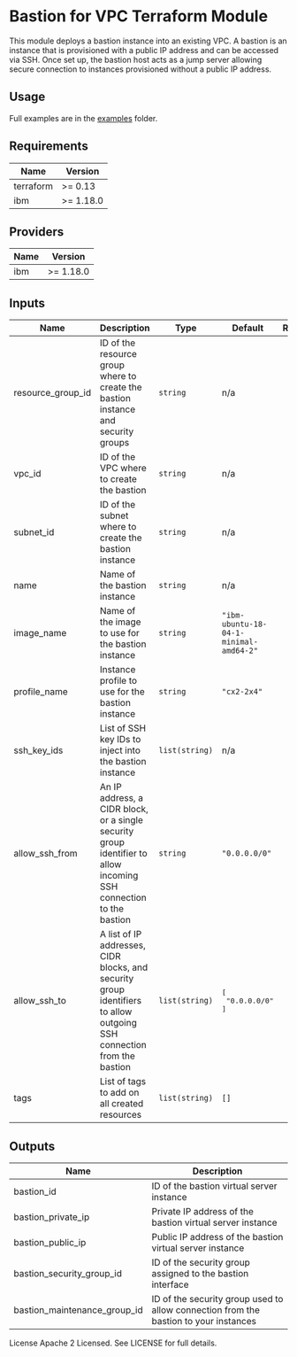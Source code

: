 # Bastion for VPC Terraform Module

This module deploys a bastion instance into an existing VPC. A bastion is an instance that is provisioned with a public IP address and can be accessed via SSH. Once set up, the bastion host acts as a jump server allowing secure connection to instances provisioned without a public IP address.

## Usage

Full examples are in the [examples](https://github.com/we-work-in-the-cloud/terraform-ibm-vpc-bastion/tree/master/examples) folder.

## Requirements

| Name | Version |
|------|---------|
| terraform | >= 0.13 |
| ibm | >= 1.18.0 |

## Providers

| Name | Version |
|------|---------|
| ibm | >= 1.18.0 |

## Inputs

| Name | Description | Type | Default | Required |
|------|-------------|------|---------|:--------:|
| resource\_group\_id | ID of the resource group where to create the bastion instance and security groups | `string` | n/a | yes |
| vpc\_id | ID of the VPC where to create the bastion | `string` | n/a | yes |
| subnet\_id | ID of the subnet where to create the bastion instance | `string` | n/a | yes |
| name | Name of the bastion instance | `string` | n/a | yes |
| image\_name | Name of the image to use for the bastion instance | `string` | `"ibm-ubuntu-18-04-1-minimal-amd64-2"` | no |
| profile\_name | Instance profile to use for the bastion instance | `string` | `"cx2-2x4"` | no |
| ssh\_key\_ids | List of SSH key IDs to inject into the bastion instance | `list(string)` | n/a | yes |
| allow\_ssh\_from | An IP address, a CIDR block, or a single security group identifier to allow incoming SSH connection to the bastion | `string` | `"0.0.0.0/0"` | no |
| allow\_ssh\_to | A list of IP addresses, CIDR blocks, and security group identifiers to allow outgoing SSH connection from the bastion | `list(string)` | <pre>[<br>  "0.0.0.0/0"<br>]</pre> | no |
| tags | List of tags to add on all created resources | `list(string)` | `[]` | no |

## Outputs

| Name | Description |
|------|-------------|
| bastion\_id | ID of the bastion virtual server instance |
| bastion\_private\_ip | Private IP address of the bastion virtual server instance |
| bastion\_public\_ip | Public IP address of the bastion virtual server instance |
| bastion\_security\_group\_id | ID of the security group assigned to the bastion interface |
| bastion\_maintenance\_group\_id | ID of the security group used to allow connection from the bastion to your instances |


License
Apache 2 Licensed. See LICENSE for full details.
